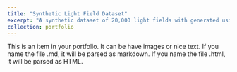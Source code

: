 ```yaml
---
title: "Synthetic Light Field Dataset"
excerpt: "A synthetic dataset of 20,000 light fields with generated using Domain Randomization.<br/><img src='/images/liam_lf_dataset.png'>"
collection: portfolio
---
```


This is an item in your portfolio. It can be have images or nice text. If you name the file .md, it will be parsed as markdown. If you name the file .html, it will be parsed as HTML. 
